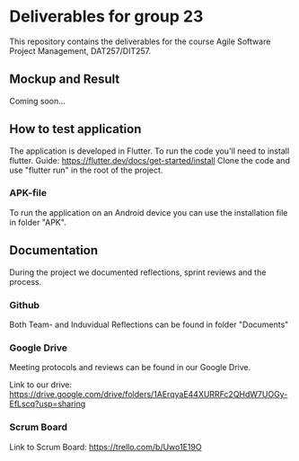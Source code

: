 
# Deliverables for group 23
This repository contains the deliverables for the course Agile Software Project Management, DAT257/DIT257.

## Mockup and Result
Coming soon...

## How to test application
The application is developed in Flutter. 
To run the code you'll need to install flutter. Guide: https://flutter.dev/docs/get-started/install
Clone the code and use "flutter run" in the root of the project. 

### APK-file
To run the application on an Android device you can use the installation file in folder "APK".

## Documentation
During the project we documented reflections, sprint reviews and the process. 

### Github
Both Team- and Induvidual Reflections can be found in folder "Documents" 

### Google Drive
Meeting protocols and reviews can be found in our Google Drive.

Link to our drive: https://drive.google.com/drive/folders/1AErqyaE44XURRFc2QHdW7UOGy-EfLscq?usp=sharing
### Scrum Board
Link to Scrum Board: https://trello.com/b/Uwo1E19O